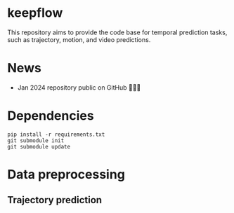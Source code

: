 # keepflow
This repository aims to provide the code base for temporal prediction tasks, such as trajectory, motion, and video predictions.

# News
- Jan 2024 repository public on GitHub :confetti_ball::confetti_ball::confetti_ball:

# Dependencies
```
pip install -r requirements.txt
git submodule init
git submodule update
```

# Data preprocessing
## Trajectory prediction


